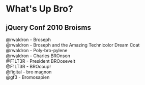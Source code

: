 What's Up Bro?
==============

jQuery Conf 2010 Broisms
------------------------

@rwaldron 	- Broseph<br>
@rwaldron 	- Broseph and the Amazing Technicolor Dream Coat<br>
@rwaldron 	- Poly-bro-pylene<br>
@rwaldron 	- Charles BROnson<br>
@F1LT3R 	- President BROosevelt<br>
@F1LT3R 	- BROcoup!<br>
@figital	- bro magnon<br>
@gf3		- Bromosapien<br>